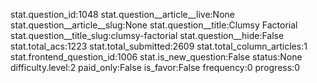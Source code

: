 stat.question_id:1048
stat.question__article__live:None
stat.question__article__slug:None
stat.question__title:Clumsy Factorial
stat.question__title_slug:clumsy-factorial
stat.question__hide:False
stat.total_acs:1223
stat.total_submitted:2609
stat.total_column_articles:1
stat.frontend_question_id:1006
stat.is_new_question:False
status:None
difficulty.level:2
paid_only:False
is_favor:False
frequency:0
progress:0
